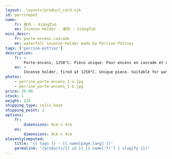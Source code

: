 ```yaml
---
layout: _layouts/product_card.njk
id: perrinepe1
name:
    fr: 香托 - XiāngTuō
    en: Incense Holder - 香托 - XiāngTuō
mini_descr:
    fr: porte-encens cascade
    en: waterfall incense holder made by Perrine Pottiez
tags: ['perrine-pottiez']
description: 
    fr: >
        Porte-encens, 1250°C. Pièce unique. Pour encens en cascade et encens normal.
    en: >
        Incense holder, fired at 1250°C. Unique piece. Suitable for waterfall incense and regular incense.
photos:
    - perrine_porte-encens_1-a.jpg
    - perrine_porte-encens_1-b.jpg
price: 20.00
stock: 1
weight: 125
shipping_type: colis_base
shipping_point: 2
options:
    fr:
        dimensions: 9cm x 4cm
    en:
        dimensions: 9cm x 4cm
eleventyComputed:
    title: '{{ tags }} - {{ name[page.lang] }}'
    permalink: "/products/{{ id }}_{{ name['fr'] | slugify }}/"
---
```

